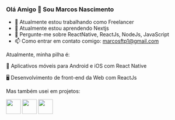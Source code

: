 ### Olá Amigo 👋 Sou Marcos Nascimento

- 🔭 Atualmente estou trabalhando como Freelancer
- 🌱 Atualmente estou aprendendo Nextjs
- 💬 Pergunte-me sobre ReactNative, ReactJs, NodeJs, JavaScript
- 📫 Como entrar em contato comigo: marcosftp1@gmail.com

Atualmente, minha pilha é:

📱 Aplicativos móveis para Android e iOS com React Native

🖥 Desenvolvimento de front-end da Web com ReactJs

Mas também usei em projetos:


<img src="https://user-images.githubusercontent.com/62677231/147481892-205ba45d-54c2-4f7a-8e26-d686f6f6a850.png" height="40" weight="40"/> <img src="https://user-images.githubusercontent.com/62677231/147482049-c2f74ea2-d3d8-40bc-9160-35b0dc8d2e46.png" height="40" weight="40"/>  <img src="https://user-images.githubusercontent.com/62677231/147482216-24792d3e-1d15-4b2a-a209-d79ac0487748.png" height="40" weight="40"/>

